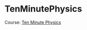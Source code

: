 # TenMinutePhysics

Course: [Ten Minute Physics](https://matthias-research.github.io/pages/tenMinutePhysics/index.html)

